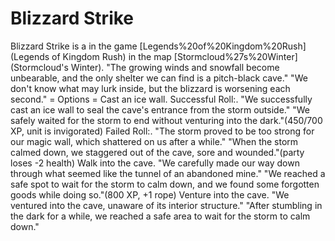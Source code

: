 # Blizzard Strike

Blizzard Strike is a in the game [Legends%20of%20Kingdom%20Rush](Legends of Kingdom Rush) in the map [Stormcloud%27s%20Winter](Stormcloud's Winter).
"The growing winds and snowfall become unbearable, and the only shelter we can find is a pitch-black cave."
"We don't know what may lurk inside, but the blizzard is worsening each second."
= Options =
Cast an ice wall.
Successful Roll:.
"We successfully cast an ice wall to seal the cave's entrance from the storm outside."
"We safely waited for the storm to end without venturing into the dark."(450/700 XP, unit is invigorated)
Failed Roll:.
"The storm proved to be too strong for our magic wall, which shattered on us after a while."
"When the storm calmed down, we staggered out of the cave, sore and wounded."(party loses -2 health)
Walk into the cave.
"We carefully made our way down through what seemed like the tunnel of an abandoned mine."
"We reached a safe spot to wait for the storm to calm down, and we found some forgotten goods while doing so."(800 XP, +1 rope)
Venture into the cave.
"We ventured into the cave, unaware of its interior structure."
"After stumbling in the dark for a while, we reached a safe area to wait for the storm to calm down." 